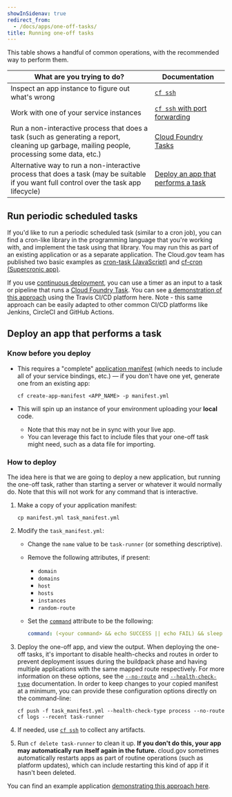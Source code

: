 ```yaml
---
showInSidenav: true
redirect_from:
  - /docs/apps/one-off-tasks/
title: Running one-off tasks
---
```


This table shows a handful of common operations, with the recommended way to perform them.

| What are you trying to do?                                                                                                                    | Documentation                                                                  |
| --------------------------------------------------------------------------------------------------------------------------------------------- | ------------------------------------------------------------------------------ |
| Inspect an app instance to figure out what's wrong                                                                                            | [`cf ssh`](/docs/management/using-ssh)                                         |
| Work with one of your service instances                                                                                                       | [`cf ssh` with port forwarding](/docs/management/using-ssh)                    |
| Run a non-interactive process that does a task (such as generating a report, cleaning up garbage, mailing people, processing some data, etc.) | [Cloud Foundry Tasks](https://docs.cloudfoundry.org/devguide/using-tasks.html) |
| Alternative way to run a non-interactive process that does a task (may be suitable if you want full control over the task app lifecycle)      | [Deploy an app that performs a task](#deploy-an-app-that-performs-a-task)      |

## Run periodic scheduled tasks

If you'd like to run a periodic scheduled task (similar to a cron job), you can find a cron-like library in the programming language that you're working with, and implement the task using that library. You may run this as part of an existing application or as a separate application. The Cloud.gov team has published two basic examples as [cron-task (JavaScript)](https://github.com/cloud-gov/cf-hello-worlds/tree/main/cron-task) and [cf-cron (Supercronic app)](https://github.com/cloud-gov/cf-hello-worlds/tree/main/cf-cron).

If you use [continuous deployment](/docs/management/continuous-deployment), you can use a timer as an input to a task or pipeline that runs a [Cloud Foundry Task](https://docs.cloudfoundry.org/devguide/using-tasks.html). You can see [a demonstration of this approach](https://github.com/cloud-gov/cf-ci-triggered-task) using the Travis CI/CD platform here. Note - this same approach can be easily adapted to other common CI/CD platforms like Jenkins, CircleCI and GitHub Actions.

## Deploy an app that performs a task

### Know before you deploy

- This requires a "complete" [application manifest](http://docs.cloudfoundry.org/devguide/deploy-apps/manifest.html) (which needs to include all of your service bindings, etc.) &mdash; if you don't have one yet, generate one from an existing app:

  ```shell
  cf create-app-manifest <APP_NAME> -p manifest.yml
  ```

- This will spin up an instance of your environment uploading your **local** code.
  - Note that this may not be in sync with your live app.
  - You can leverage this fact to include files that your one-off task might need, such as a data file for importing.

### How to deploy

The idea here is that we are going to deploy a new application, but running the
one-off task, rather than starting a server or whatever it would normally do.
Note that this will not work for any command that is interactive.

1. Make a copy of your application manifest:

   ```shell
   cp manifest.yml task_manifest.yml
   ```

1. Modify the `task_manifest.yml`:

   - Change the `name` value to be `task-runner` (or something descriptive).
   - Remove the following attributes, if present:
     - `domain`
     - `domains`
     - `host`
     - `hosts`
     - `instances`
     - `random-route`
   - Set the [`command`](https://docs.cloudfoundry.org/devguide/deploy-apps/manifest.html#start-commands) attribute to be the following:

     ```yaml
     command: (<your command> && echo SUCCESS || echo FAIL) && sleep infinity
     ```

1. Deploy the one-off app, and view the output. When deploying the one-off tasks, it's important to disable health-checks and routes in order to prevent deployment issues during the buildpack phase and having multiple applications with the same mapped route respectively. For more information on these options, see the [`--no-route`][cf-no-route] and [`--health-check-type`][cf-health-check] documentation. In order to keep changes to your copied manifest at a minimum, you can provide these configuration options directly on the command-line:
   ```shell
   cf push -f task_manifest.yml --health-check-type process --no-route
   cf logs --recent task-runner
   ```
1. If needed, use [`cf ssh`](/docs/management/using-ssh) to collect any artifacts.
1. Run `cf delete task-runner` to clean it up. **If you don't do this, your app may automatically run itself again in the future.** cloud.gov sometimes automatically restarts apps as part of routine operations (such as platform updates), which can include restarting this kind of app if it hasn't been deleted.

[cf-no-route]: https://docs.cloudfoundry.org/devguide/deploy-apps/manifest.html#no-route "CloudFoundry Documentation about --no-route"
[cf-health-check]: https://docs.cloudfoundry.org/devguide/deploy-apps/manifest.html#health-check-type "CloudFoundry Documentation about --health-check-type"

You can find an example application [demonstrating this approach here](https://github.com/cloud-gov/cg-task-example).
